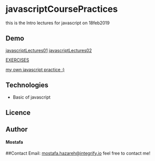 # javascriptCoursePractices

this is the Intro lectures for javascript on 18feb2019

## Demo

[javascriptLectures01](https://mostafain.github.io/javascriptCoursePractices/HTML/javascriptIndex.html)
[javascriptLectures02](https://mostafain.github.io/javascriptCoursePractices/HTML/javascript2Index.html)

[EXERCISES](https://mostafain.github.io/javascriptCoursePractices/HTML/ExIndex.html)

[my own javascript practice :)](https://mostafain.github.io/javascriptCoursePractices/HTML/myIndex.html)

## Technologies

- Basic of javascript

## Licence

## Author

#### Mostafa

##Contact
Email: mostafa.hazareh@integrify.io
feel free to contact me!
